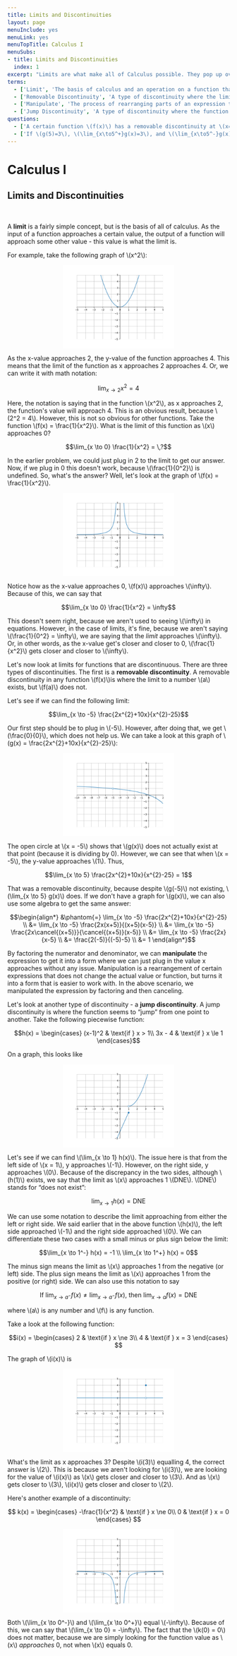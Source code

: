 ```yaml
---
title: Limits and Discontinuities
layout: page
menuInclude: yes
menuLink: yes
menuTopTitle: Calculus I
menuSubs:
- title: Limits and Discontinuities
  index: 1
excerpt: "Limits are what make all of Calculus possible. They pop up over and over again throughout future lessons."
terms:
  - ['Limit', 'The basis of calculus and an operation on a function that measures the value of the function as the inputs approaches some value']
  - ['Removable Discontinuity', 'A type of discontinuity where the limit of a function at a value \(a\) exists, but the function at that value does not']
  - ['Manipulate', 'The process of rearranging parts of an expression to get it to something else that is equal, but easier to work with. It is an important and frequently used problem-solving method in calculus.']
  - ['Jump Discontinuity', 'A type of discontinuity where the function suddenly and sharply changes from one x-value to a neighboring x-value. On a graph, this looks like the function is jumping.']
questions:
  - ['A certain function \(f(x)\) has a removable discontinuity at \(x=2\). If \(\lim_{x\to2}{f(x)} = 3\), what is \(f(2)\)?', '\(f(2)=\text{DNE}\), because the function is discontinuous at that x value.']
  - ['If \(g(5)=3\), \(\lim_{x\to5^+}g(x)=3\), and \(\lim_{x\to5^-}g(x)=1\), what type of discontinuity is at \(x=5\)?', 'A jump discontinuity, because the function ''jumps'' from \(y=1\) to \(y=3\).']
---
```



<h1>Calculus I</h1>

<h2>Limits and Discontinuities</h2><br>


A <b>limit</b> is a fairly simple concept, but is the basis of all of calculus. As the input of a function approaches a certain value, the output of a function will approach some other value - this value is what the limit is.

For example, take the following graph of \\(x^2\\):

<img src="../../visuals/xsquared.png" style="width:50%;height:auto;display:block;margin:auto;">

As the x-value approaches 2, the y-value of the function approaches 4. This means that the limit of the function as x approaches 2 approaches 4. Or, we can write it with math notation:

$$\lim_{x\to 2} x^2 = 4$$

Here, the notation is saying that in the function \\(x^2\\), as x approaches 2, the function's value will approach 4. This is an obvious result, because \\(2^2 = 4\\). However, this is not so obvious for other functions. Take the function \\(f(x) = \frac{1}{x^2}\\). What is the limit of this function as \\(x\\) approaches 0?

$$\lim_{x \to 0} \frac{1}{x^2} = \,?$$

In the earlier problem, we could just plug in 2 to the limit to get our answer. Now, if we plug in 0 this doesn't work, because \\(\frac{1}{0^2}\\) is undefined. So, what's the answer? Well, let's look at the graph of \\(f(x) = \frac{1}{x^2}\\).

<img src="../../visuals/1 over x^2.png" style="width:50%;height:auto;display:block;margin:auto;">

Notice how as the x-value approaches 0, \\(f(x)\\) approaches \\(\infty\\). Because of this, we can say that

$$\lim_{x \to 0} \frac{1}{x^2} = \infty$$

This doesn't seem right, because we aren't used to seeing \\(\infty\\) in equations. However, in the case of limits, it's fine, because we aren't saying \\(\frac{1}{0^2} = \infty\\), we are saying that the <i>limit</i> approaches \\(\infty\\). Or, in other words, as the x-value get's closer and closer to 0, \\(\frac{1}{x^2}\\) gets closer and closer to \\(\infty\\).

Let's now look at limits for functions that are discontinuous. There are three types of discontinuities. The first is a <b>removable discontinuity</b>. A removable discontinuity in any function \\(f(x)\\)is where the limit to a number \\(a\\) exists, but \\(f(a)\\) does not.

Let's see if we can find the following limit:

$$\lim_{x \to -5} \frac{2x^{2}+10x}{x^{2}-25}$$

Our first step should be to plug in \\(-5\\). However, after doing that, we get \\(\frac{0}{0}\\), which does not help us. We can take a look at this graph of \\(g(x) = \frac{2x^{2}+10x}{x^{2}-25}\\):

<img src="../../visuals/rationalfunction.png" style="width:50%;height:auto;display:block;margin:auto;">

The open circle at \\(x = -5\\) shows that \\(g(x)\\) does not actually exist at that point (because it is dividing by 0). However, we can see that when \\(x = -5\\), the y-value approaches \\(1\\). Thus,

$$\lim_{x \to 5} \frac{2x^{2}+10x}{x^{2}-25} = 1$$

That was a removable discontinuity, because despite \\(g(-5)\\) not existing, \\(\lim_{x \to 5} g(x)\\) does. If we don't have a graph for \\(g(x)\\), we can also use some algebra to get the same answer:

$$\begin{align*}
&\phantom{=} \lim_{x \to -5} \frac{2x^{2}+10x}{x^{2}-25} \\
&= \lim_{x \to -5} \frac{2x(x+5)}{(x+5)(x-5)} \\
&= \lim_{x \to -5} \frac{2x\cancel{(x+5)}}{\cancel{(x+5)}(x-5)} \\
&= \lim_{x \to -5} \frac{2x}{x-5} \\
&= \frac{2(-5)}{(-5)-5} \\
&= 1
\end{align*}$$

  

By factoring the numerator and denominator, we can <b>manipulate</b> the expression to get it into a form where we can just plug in the value x approaches without any issue. Manipulation is a rearrangement of certain expressions that does not change the actual value or function, but turns it into a form that is easier to work with. In the above scenario, we manipulated the expression by factoring and then canceling.

Let's look at another type of discontinuity - a <b>jump discontinuity</b>. A jump discontinuity is where the function seems to “jump” from one point to another. Take the following piecewise function:

$$h(x) =
\begin{cases}
(x-1)^2 & \text{if } x > 1\\
3x - 4 & \text{if } x \le 1
\end{cases}$$

On a graph, this looks like

<img src="../../visuals/jumpdiscontinuity.png" style="width:50%;height:auto;display:block;margin:auto;">

Let's see if we can find \\(\lim_{x \to 1} h(x)\\). The issue here is that from the left side of \\(x = 1\\), y approaches \\(-1\\). However, on the right side, y approaches \\(0\\). Because of the discrepancy in the two sides, although \\(h(1)\\) exists, we say that the limit as \\(x\\) approaches 1 \\(DNE\\). \\(DNE\\) stands for “does not exist”:

$$\lim_{x \to 1} h(x) = \text{DNE}$$

We can use some notation to describe the limit approaching from either the left or right side. We said earlier that in the above function \\(h(x)\\), the left side approached \\(-1\\) and the right side approached \\(0\\). We can differentiate these two cases with a small minus or plus sign below the limit:

$$\lim_{x \to 1^-} h(x) = -1 \\
\lim_{x \to 1^+} h(x) = 0$$

The minus sign means the limit as \\(x\\) approaches 1 from the negative (or left) side. The plus sign means the limit as \\(x\\) approaches 1 from the positive (or right) side. We can also use this notation to say

$$\text{If } \lim_{x \to a^-} f(x) \ne \lim_{x \to a^-} f(x) \text{, then } \lim_{x \to a} f(x) = \text{DNE}$$

where \\(a\\) is any number and \\(f\\) is any function.

Take a look at the following function:

$$i(x) =
\begin{cases}
2 & \text{if } x \ne 3\\
4 & \text{if } x = 3
\end{cases}
$$

The graph of \\(i(x)\\) is

<img src="../../visuals/piecewisefunction2.png" style="width:50%;height:auto;display:block;margin:auto;">

What's the limit as x approaches 3? Despite \\(i(3)\\) equalling 4, the correct answer is \\(2\\). This is because we aren't looking for \\(i(3)\\), we are looking for the value of \\(i(x)\\) as \\(x\\) gets closer and closer to \\(3\\). And as \\(x\\) gets closer to \\(3\\), \\(i(x)\\) gets closer and closer to \\(2\\).

Here's another example of a discontinuity:

$$
k(x) =
\begin{cases}
-\frac{1}{x^2} & \text{if } x \ne 0\\
0 & \text{if } x = 0
\end{cases}
$$

<img src="../../visuals/-1 over x^2.png" style="width:50%;height:auto;display:block;margin:auto;">

Both \\(\lim_{x \to 0^-}\\) and \\(\lim_{x \to 0^+}\\) equal \\(-\infty\\). Because of this, we can say that \\(\lim_{x \to 0} = -\infty\\). The fact that the \\(k(0) = 0\\) does not matter, because we are simply looking for the function value as \\(x\\) <i>approaches</i> 0, not when \\(x\\) equals 0.
